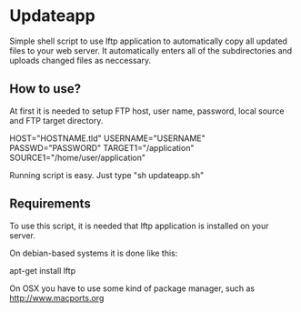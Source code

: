 Updateapp
==========

Simple shell script to use lftp application to automatically copy all updated files to your web server. It automatically enters all of the subdirectories and uploads changed files as neccessary. 


How to use?
--------------

At first it is needed to setup FTP host, user name, password, local source and FTP target directory.

HOST="HOSTNAME.tld"
USERNAME="USERNAME"
PASSWD="PASSWORD"
TARGET1="/application"
SOURCE1="/home/user/application"

Running script is easy. Just type "sh updateapp.sh" 

Requirements
--------------

To use this script, it is needed that lftp application is installed on your server.

On debian-based systems it is done like this:

apt-get install lftp

On OSX you have to use some kind of package manager, such as http://www.macports.org